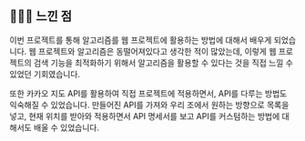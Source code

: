 ## 🙋🏻‍♀ 느낀 점

이번 프로젝트를 통해 알고리즘를 웹 프로젝트에 활용하는 방법에 대해서 배우게 되었습니다. 웹 프로젝트와 알고리즘은 동떨어져있다고 생각한 적이 많았는데, 이렇게 웹 프로젝트의 검색 기능을 최적화하기 위해서 알고리즘을 활용할 수 있다는 것을 직접 느낄 수 있었던 기회였습니다.

또한 카카오 지도 API를 활용하여 직접 프로젝트에 적용하면서, API를 다루는 방법도 익숙해질 수 있었습니다. 만들어진 API를 가져와 우리 조에서 원하는 방향으로 목록을 넣고, 현재 위치를 받아와 적용하면서 API 명세서를 보고 API를 커스텀하는 방법에 대해서도 배울 수 있었습니다.
